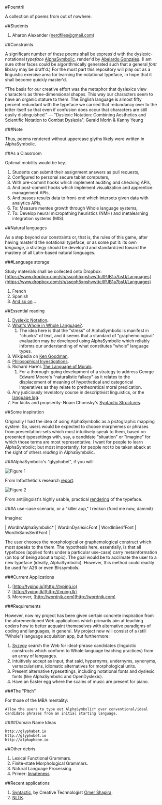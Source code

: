 #Poemtrii

A collection of poems from out of nowhere.

##Students

1. Aharon Alexander ([nerdfiles@gmail.com](mailto://hello@gmail.com))

##Constraints

A significant number of these poems shall be express'd with the dyslexic-notational _typeface_ [AlphaSymbolic](https://github.com/antijingoist/AlphaSymbolic), render'd by [Abelardo Gonzales](http://abbiecod.es/). (I am sure other faces could be algorithmically generated such that a general _font_ library may be draft'd.) For the most part this repository will play out as a linguistic exercise area for learning the notational typeface, in hope that it shall become quickly master'd. 

"The basis for our creative effort was the metaphor that dyslexics view characters as three-dimensional shapes. This way our characters seem to have an organic stature
to them. The English language is almost fifty percent redundant with the typeface we carried that redundancy over to the letter itself so that even if confusion does occur that characters are still easily distinguished."
— "Dyslexic Notation: Combining Aesthetics and Scientific Notation to Combat Dyslexia", Geraid Morin & Kanny Yeung

###Note

Thus, poems rendered without uppercase glyths likely were written in AlphaSymbolic.

##As a Classroom

Optimal mobility would be key. 

1. Students can submit their assignment answers as pull requests, 
2. Configured to personal secure tablet computers,
3. With pre-commit hooks which implement auditing and checking APIs,
4. And post-commit hooks which implement visualization and apprentice management APIs,
5. And passes results data to front-end which intersets given data with analytics APIs,
6. To: Measure mentee growth through Whole language systems,
7. To: Develop neural micropathing heuristics (NMH) and metalearning integration systems (MIS).

##Natural languages

As a step beyond our constraints or, that is, the rules of this game, after having master'd the notational typeface, or as some put it: its own _language_, a strategy should be develop'd and standardized toward the mastery of all Latin-based natural languages.

###Language storage

Study materials shall be collected onto Dropbox: [https://www.dropbox.com/sh/sscph5xpshvwttc/IPJB1a7bsU/Languages](https://www.dropbox.com/sh/sscph5xpshvwttc/IPJB1a7bsU/Languages)

1. French
2. Spanish
3. [And so on](http://en.wikipedia.org/wiki/Romance_languages)...

##Essential reading

1. [Dyslexic Notation](http://infosthetics.com/archives/2012/07/dyslexic_notation.html).
2. [What's Whole in Whole Language?](http://www.goodreads.com/book/show/2694061-what-s-whole-in-whole-language).
	1. The idea here is that the "stress" of AlphaSymbolic is manifest in "chunks" of text, and it seems that a standard of "graphemological" evaluation may be developed using AlphaSymbolic which reliably informs our understanding of what constitutes "whole" language types.
3. Wikipedia on [Ken Goodman](http://en.wikipedia.org/wiki/Ken_Goodman).
4. [Philosophical Investigations](http://www.goodreads.com/book/show/12073.Philosophical_Investigations).
5. Richard Hare's [The Language of Morals](http://www.goodreads.com/book/show/1633664.The_Language_of_Morals).
	1. For a thorough-going development of a strategy to address George Edward Moore's "naturalistic fallacy" as it relates to the displacement of meaning of hypothetical and categorical imperatives as they relate to pretheoretical moral predication.
6. Any judiciously revelatory course in descriptivist linguistics, or the [language log](http://languagelog.ldc.upenn.edu/nll/).
7. For kicks and propserity: Noam Chomsky's [Syntactic Structures]().

##Some inspiration

Originally I had the idea of using AlphaSymbolic as a pictographic mapping system. So, users would be expected to 
choose morphemes or phrases from presentation-sets which most intuitively speak to them, based on presented typesettings 
with, say, a candidate "situation" or "imagine" for which those terms are most representative. I want for people to learn 
AlphaSymbolic; but most importantly, for people not to be taken aback at the sight of others *reading* in AlphaSymbolic.

###AlphaSymbolic's "glyphobet", if you will:

![Figure 1](http://infosthetics.com/archives/ScreenShot148.jpg)

From Infosthetic's research [report](http://infosthetics.com/archives/2012/07/dyslexic_notation.html).

![Figure 2](http://antijingoist.github.com/AlphaSymbolic/images/alphasymbolic.png)

From antijingoist's highly usable, practical [rendering](http://antijingoist.github.com/AlphaSymbolic/) of the typeface.

###A use-case scenario, or a "killer app," I reckon (fund me now, dammit)

Imagine:

| WordInAlphaSymbolic* | WordInDyslexicFont | WordInSerifFont | WordInSansSerifFont |

The user chooses the morphological or graphemological construct which most speaks to the them. The hypothesis here, 
essentially, is that all typefaces (applied fonts under a particular use-case) carry metainformation (on top of 
being about a topic). The goal would be to acclimate the user to a new typeface (ideally, AlphaSymbolic). However, 
this method could readily be used for A26 or even Blissymbols.

###Current Applications

1. [http://typing.io](http://typing.io)
2. [http://typing.lk](http://typing.lk)
3. Moreover, [http://wordnik.com](http://wordnik.com)

###Requirements

However, now my project has been given certain concrete inspiration from the aforementioned Web applications which primarily 
aim at teaching coders how to better acquaint themeselves with alternative paradigms of coding and languages, in general. 
My project now will consist of a (still "Whole") language acquisition app, but furthermore:

1. [Syzygy](http://journal.webscience.org/491/) search the Web for ideal-phrase candidates (linguistic constructs which conform to Whole language teaching practices) from an array of languages.
2. Intuitively accept as input, that said, hypernyms, undernyms, synonyms, vernacularisms, idiomatic alternatives for morphological units.
3. Present alternative typesettings, including notational fonts and dyslexic fonts (like AlphaSymbolic and OpenDyslexic).
4. Have an Easter egg where the scales of music are present for piano.

###The "Pitch"

For those of the MBA mentality:

    Allow the users to type out AlphaSymbolic* over conventional/ideal candidate phrases from an initial starting language.

####Domain Name Ideas

    http://glyphabet.io
    http://glyphobet.io
    http://alphaphone.io

##Other debris

1. Lexical Functional Grammars.
2. Finite-state Morphological Grammars.
3. Natural Language Processing.
4. Primer: [Innateness](http://plato.stanford.edu/entries/innateness-language/)

##Recent applications

1. [Syntactic](http://syntactic.omershapira.com/), by Creative Technologist [Omer Shapira](http://omershapira.com/).
2. [NLTK](http://nltk.org/).
